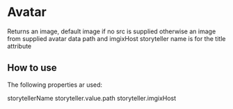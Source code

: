 # Avatar

Returns an image, default image if no src is supplied
otherwise an image from supplied avatar data path and imgixHost
storyteller name is for the title attribute

## How to use

<avatar-component
  v-bind:avatar="page.storyteller.avatar"
  v-bind:name="page.storyteller.name"
  />

The following properties ar used:

storytellerName
storyteller.value.path
storyteller.imgixHost
